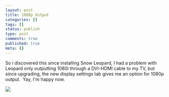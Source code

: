 ```yaml
---
layout: post
title: 1080p Output
categories: []
tags: []
status: publish
type: post
comments: true
published: true
meta: {}
---
```

So i discovered this since installing Snow Leopard, I had a problem with Leopard only outputting 1080i through a DVI-HDMI cable to my TV, but since upgrading, the new display settings tab gives me an option for 1080p output.  Yay, I'm happy now.

![](/static/4f331d1f8754c7ec090e554a/50fe1c99e4b01c920a89f452/50fe1c99e4b01c920a89f4ae/1251975774237/Screen%20shot%202009-09-03%20at%209.00.13%20PM.png/1000w)
